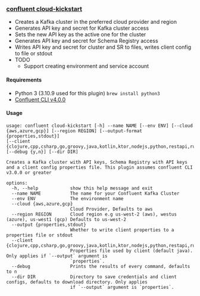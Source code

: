 ### [confluent cloud-kickstart](confluent-cloud_kickstart.py)
  - Creates a Kafka cluster in the preferred cloud provider and region
  - Generates API key and secret for Kafka cluster access 
  - Sets the new API key as the active one for the cluster
  - Generates API key and secret for Schema Registry access
  - Writes API key and secret for cluster and SR to files, writes client config to file or stdout
  - TODO
    - Support creating environment and service account
#### Requirements
  - Python 3 (3.10.9 used for this plugin)  `brew install python3`
  - [Confluent CLI v4.0.0](https://docs.confluent.io/confluent-cli/current/install.html)
#### Usage
```text
usage: confluent cloud-kickstart [-h] --name NAME [--env ENV] [--cloud {aws,azure,gcp}] [--region REGION] [--output-format {properties,stdout}]
[--client {clojure,cpp,csharp,go,groovy,java,kotlin,ktor,nodejs,python,restapi,ruby,rust,scala,springboot}] [--debug {y,n}] [--dir DIR]

Creates a Kafka cluster with API keys, Schema Registry with API keys and a client config properties file. This plugin assumes confluent CLI v3.0.0 or greater

options:
  -h, --help            show this help message and exit
  --name NAME           The name for your Confluent Kafka Cluster
  --env ENV             The environment name
  --cloud {aws,azure,gcp}
                        Cloud Provider, Defaults to aws
  --region REGION       Cloud region e.g us-west-2 (aws), westus (azure), us-west1 (gcp) Defaults to us-west-2
  --output {properties,stdout}
                        Whether to write client properties to a properties file or stdout
  --client {clojure,cpp,csharp,go,groovy,java,kotlin,ktor,nodejs,python,restapi,ruby,rust,scala,springboot}
                        Properties file used by client (default java). Only applies if `--output` argument is 
                        `properties`.
  --debug               Prints the results of every command, defaults to n
  --dir DIR             Directory to save credentials and client configs, defaults to download directory. Only applies
                        if `--output` argument is `properties`.
```
